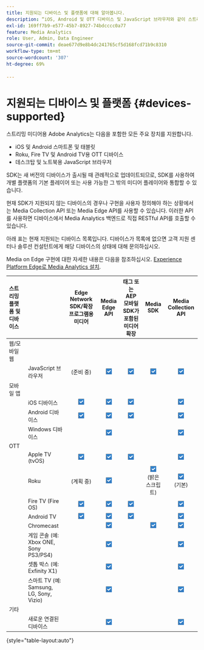 ```yaml
---
title: 지원되는 디바이스 및 플랫폼에 대해 알아봅니다.
description: “iOS, Android 및 OTT 디바이스 및 JavaScript 브라우저와 같이 스트리밍 미디어용 Adobe Analytics가 지원하는 주요 디바이스에 대해 알아보십시오.”
exl-id: 169ff7b9-e577-45b7-8927-74bdcccc0a77
feature: Media Analytics
role: User, Admin, Data Engineer
source-git-commit: deae677d9e8b4dc241765cf5d168fcd71b9c8310
workflow-type: tm+mt
source-wordcount: '307'
ht-degree: 69%

---
```


# 지원되는 디바이스 및 플랫폼 {#devices-supported}

스트리밍 미디어용 Adobe Analytics는 다음을 포함한 모든 주요 장치를 지원합니다.

* iOS 및 Android 스마트폰 및 태블릿
* Roku, Fire TV 및 Android TV용 OTT 디바이스
* 데스크탑 및 노트북용 JavaScript 브라우저

 SDK는 새 버전의 디바이스가 출시될 때 관례적으로 업데이트되므로, SDK를 사용하여 개별 플랫폼의 기본 플레이어 또는 사용 가능한 그 밖의 미디어 플레이어와 통합할 수 있습니다.

현재 SDK가 지원되지 않는 디바이스의 경우나 구현을 사용자 정의해야 하는 상황에서는 Media Collection API 또는 Media Edge API를 사용할 수 있습니다. 이러한 API를 사용하면 디바이스에서 Media Analytics 백엔드로 직접 RESTful API를 호출할 수 있습니다.

아래 표는 현재 지원되는 디바이스 목록입니다. 디바이스가 목록에 없으면 고객 지원 센터나 솔루션 컨설턴트에게 해당 디바이스의 상태에 대해 문의하십시오.

Media on Edge 구현에 대한 자세한 내용은 다음을 참조하십시오. [Experience Platform Edge로 Media Analytics 설치](/help/implementation/implementation-edge.md).

| 스트리밍 플랫폼 및 디바이스 | | Edge Network SDK/확장 프로그램용 미디어 | Media Edge API | 태그 또는 AEP 모바일 SDK가 포함된 미디어 확장 | Media SDK | Media Collection API |
|:---|:---|:---:|:---:|:---:|:---:|:---:|
| 웹/모바일 웹 | | | | | |
| | JavaScript 브라우저 | (준비 중) | ![지원됨](/help/assets/icon-blue-check.png) | ![지원됨](/help/assets/icon-blue-check.png) | ![지원됨](/help/assets/icon-blue-check.png) | ![지원됨](/help/assets/icon-blue-check.png) |
| 모바일 앱 | | | | | |
| | iOS 디바이스 | ![지원됨](/help/assets/icon-blue-check.png) | ![지원됨](/help/assets/icon-blue-check.png) | ![지원됨](/help/assets/icon-blue-check.png) | | ![지원됨](/help/assets/icon-blue-check.png) | |
| | Android 디바이스 | ![지원됨](/help/assets/icon-blue-check.png) | ![지원됨](/help/assets/icon-blue-check.png) | ![지원됨](/help/assets/icon-blue-check.png) | | ![지원됨](/help/assets/icon-blue-check.png) |
| | Windows 디바이스 | | ![지원됨](/help/assets/icon-blue-check.png) | | | ![지원됨](/help/assets/icon-blue-check.png) |
| OTT | | | | | | |
| | Apple TV (tvOS) | ![지원됨](/help/assets/icon-blue-check.png) | ![지원됨](/help/assets/icon-blue-check.png) | ![지원됨](/help/assets/icon-blue-check.png) | | ![지원됨](/help/assets/icon-blue-check.png) |
| | Roku | (계획 중) | ![지원됨](/help/assets/icon-blue-check.png) | | ![지원됨](/help/assets/icon-blue-check.png)<br>(밝은 스크립트) | ![지원됨](/help/assets/icon-blue-check.png)<br>(기본) |
| | Fire TV (Fire OS) | ![지원됨](/help/assets/icon-blue-check.png) | ![지원됨](/help/assets/icon-blue-check.png) | ![지원됨](/help/assets/icon-blue-check.png) | | ![지원됨](/help/assets/icon-blue-check.png) |
| | Android TV | ![지원됨](/help/assets/icon-blue-check.png) | ![지원됨](/help/assets/icon-blue-check.png) | ![지원됨](/help/assets/icon-blue-check.png) | | ![지원됨](/help/assets/icon-blue-check.png) |
| | Chromecast | | ![지원됨](/help/assets/icon-blue-check.png) | | ![지원됨](/help/assets/icon-blue-check.png) | ![지원됨](/help/assets/icon-blue-check.png) |
| | 게임 콘솔 (예: Xbox ONE, Sony PS3/PS4) | | ![지원됨](/help/assets/icon-blue-check.png) | | | ![지원됨](/help/assets/icon-blue-check.png) |
| | 셋톱 박스 (예: Exfinity X1) | | ![지원됨](/help/assets/icon-blue-check.png) | | | ![지원됨](/help/assets/icon-blue-check.png) |
| | 스마트 TV (예: Samsung, LG, Sony, Vizio) | | ![지원됨](/help/assets/icon-blue-check.png) | | | ![지원됨](/help/assets/icon-blue-check.png) |
| 기타 | | | | | | |
| | 새로운 연결된 디바이스 | | ![지원됨](/help/assets/icon-blue-check.png) | | | ![지원됨](/help/assets/icon-blue-check.png) |

{style="table-layout:auto"}
